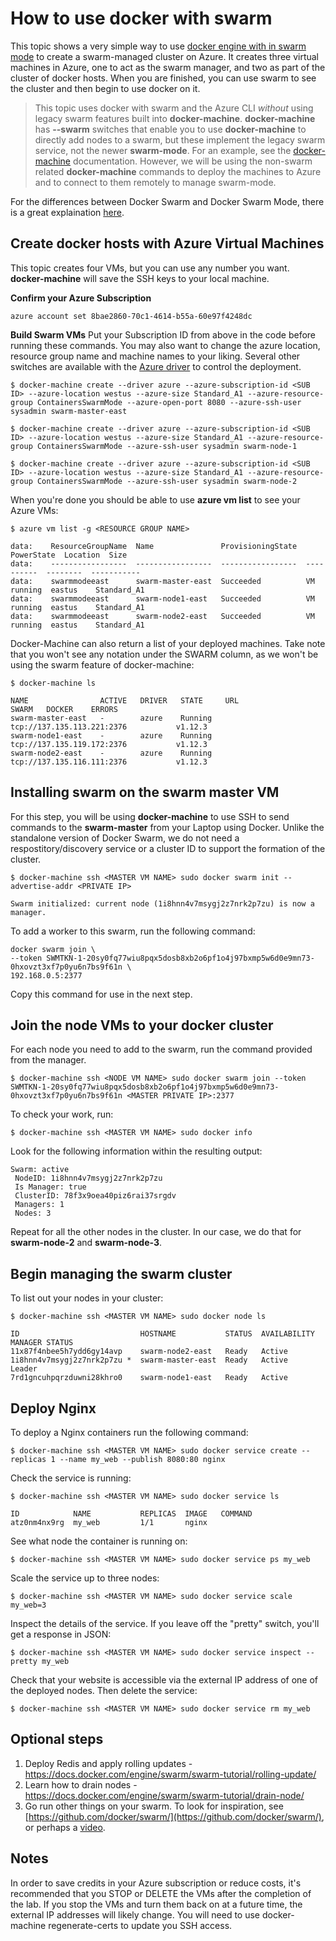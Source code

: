 # How to use docker with swarm
This topic shows a very simple way to use [docker engine with in swarm mode](https://docs.docker.com/engine/swarm/) to create a swarm-managed cluster on Azure. It creates three virtual machines in Azure, one to act as the swarm manager, and two as part of the cluster of docker hosts. When you are finished, you can use swarm to see the cluster and then begin to use docker on it. 

> This topic uses docker with swarm and the Azure CLI *without* using legacy swarm features built into **docker-machine**. **docker-machine** has **--swarm** switches that enable you to use **docker-machine** to directly add nodes to a swarm, but these implement the legacy swarm service, not the newer **swarm-mode**. For an example, see the [docker-machine](https://github.com/docker/machine) documentation. However, we will be using the non-swarm related **docker-machine** commands to deploy the machines to Azure and to connect to them remotely to manage swarm-mode.

For the differences between Docker Swarm and Docker Swarm Mode, there is a great explaination [here](http://stackoverflow.com/questions/38474424/the-relation-between-docker-swarm-and-docker-swarmkit/38483429).

## Create docker hosts with Azure Virtual Machines

This topic creates four VMs, but you can use any number you want. **docker-machine** will save the SSH keys to your local machine.

**Confirm your Azure Subscription**

    azure account set 8bae2860-70c1-4614-b55a-60e97f4248dc

**Build Swarm VMs**
Put your Subscription ID from above in the code before running these commands.  You may also want to change the azure location, resource group name and machine names to your liking. Several other switches are available with the [Azure driver](https://docs.docker.com/machine/drivers/azure/) to control the deployment. 

    $ docker-machine create --driver azure --azure-subscription-id <SUB ID> --azure-location westus --azure-size Standard_A1 --azure-resource-group ContainersSwarmMode --azure-open-port 8080 --azure-ssh-user sysadmin swarm-master-east

    $ docker-machine create --driver azure --azure-subscription-id <SUB ID> --azure-location westus --azure-size Standard_A1 --azure-resource-group ContainersSwarmMode --azure-ssh-user sysadmin swarm-node-1

    $ docker-machine create --driver azure --azure-subscription-id <SUB ID> --azure-location westus --azure-size Standard_A1 --azure-resource-group ContainersSwarmMode --azure-ssh-user sysadmin swarm-node-2

When you're done you should be able to use **azure vm list** to see your Azure VMs:

    $ azure vm list -g <RESOURCE GROUP NAME>

    data:    ResourceGroupName  Name               ProvisioningState  PowerState  Location  Size
    data:    -----------------  -----------------  -----------------  ----------  --------  -----------
    data:    swarmmodeeast      swarm-master-east  Succeeded          VM running  eastus    Standard_A1
    data:    swarmmodeeast      swarm-node1-east   Succeeded          VM running  eastus    Standard_A1
    data:    swarmmodeeast      swarm-node2-east   Succeeded          VM running  eastus    Standard_A1

Docker-Machine can also return a list of your deployed machines. Take note that you won't see any notation under the SWARM column, as we won't be using the swarm feature of docker-machine:

    $ docker-machine ls 

    NAME                ACTIVE   DRIVER   STATE     URL                          SWARM   DOCKER    ERRORS
    swarm-master-east   -        azure    Running   tcp://137.135.113.221:2376           v1.12.3
    swarm-node1-east    -        azure    Running   tcp://137.135.119.172:2376           v1.12.3
    swarm-node2-east    -        azure    Running   tcp://137.135.116.111:2376           v1.12.3

## Installing swarm on the swarm master VM

For this step, you will be using **docker-machine** to use SSH to send commands to the **swarm-master** from your Laptop using Docker. Unlike the standalone version of Docker Swarm, we do not need a respostitory/discovery service or a cluster ID to support the formation of the cluster.

    $ docker-machine ssh <MASTER VM NAME> sudo docker swarm init --advertise-addr <PRIVATE IP>

    Swarm initialized: current node (1i8hnn4v7msygj2z7nrk2p7zu) is now a manager.

To add a worker to this swarm, run the following command:

    docker swarm join \
    --token SWMTKN-1-20sy0fq77wiu8pqx5dosb8xb2o6pf1o4j97bxmp5w6d0e9mn73-0hxovzt3xf7p0yu6n7bs9f61n \
    192.168.0.5:2377

Copy this command for use in the next step.

## Join the node VMs to your docker cluster

For each node you need to add to the swarm, run the command provided from the manager. 

    $ docker-machine ssh <NODE VM NAME> sudo docker swarm join --token SWMTKN-1-20sy0fq77wiu8pqx5dosb8xb2o6pf1o4j97bxmp5w6d0e9mn73-0hxovzt3xf7p0yu6n7bs9f61n <MASTER PRIVATE IP>:2377

To check your work, run:

    $ docker-machine ssh <MASTER VM NAME> sudo docker info

Look for the following information within the resulting output:

    Swarm: active
     NodeID: 1i8hnn4v7msygj2z7nrk2p7zu
     Is Manager: true
     ClusterID: 78f3x9oea40piz6rai37srgdv
     Managers: 1
     Nodes: 3

Repeat for all the other nodes in the cluster. In our case, we do that for **swarm-node-2** and **swarm-node-3**.

## Begin managing the swarm cluster

To list out your nodes in your cluster:

    $ docker-machine ssh <MASTER VM NAME> sudo docker node ls

    ID                           HOSTNAME           STATUS  AVAILABILITY  MANAGER STATUS
    11x87f4nbee5h7ydd6gy14avp    swarm-node2-east   Ready   Active
    1i8hnn4v7msygj2z7nrk2p7zu *  swarm-master-east  Ready   Active        Leader
    7rd1gncuhpqrzduwni28khro0    swarm-node1-east   Ready   Active

## Deploy Nginx ##
To deploy a Nginx containers run the following command:

    $ docker-machine ssh <MASTER VM NAME> sudo docker service create --replicas 1 --name my_web --publish 8080:80 nginx

Check the service is running:

    $ docker-machine ssh <MASTER VM NAME> sudo docker service ls

    ID            NAME           REPLICAS  IMAGE   COMMAND
    atz0nm4nx9rg  my_web         1/1       nginx

See what node the container is running on:

    $ docker-machine ssh <MASTER VM NAME> sudo docker service ps my_web

Scale the service up to three nodes:

    $ docker-machine ssh <MASTER VM NAME> sudo docker service scale my_web=3

Inspect the details of the service. If you leave off the "pretty" switch, you'll get a response in JSON:

    $ docker-machine ssh <MASTER VM NAME> sudo docker service inspect --pretty my_web

Check that your website is accessible via the external IP address of one of the deployed nodes. Then delete the service:

    $ docker-machine ssh <MASTER VM NAME> sudo docker service rm my_web

## Optional steps

1. Deploy Redis and apply rolling updates - https://docs.docker.com/engine/swarm/swarm-tutorial/rolling-update/
2. Learn how to drain nodes - https://docs.docker.com/engine/swarm/swarm-tutorial/drain-node/
3. Go run other things on your swarm. To look for inspiration, see [https://github.com/docker/swarm/](https://github.com/docker/swarm/), or perhaps a [video](https://www.youtube.com/watch?v=EC25ARhZ5bI).

## Notes

In order to save credits in your Azure subscription or reduce costs, it's recommended that you STOP or DELETE the VMs after the completion of the lab.  If you stop the VMs and turn them back on at a future time, the external IP addresses will likely change.  You will need to use docker-machine regenerate-certs to update you SSH access.

